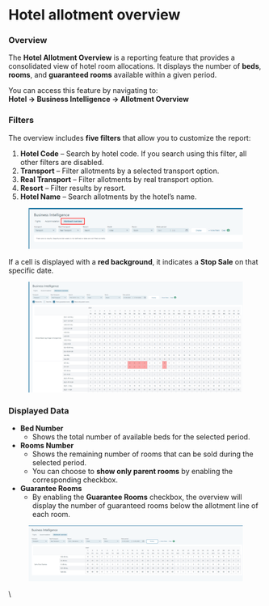 # Hotel allotment overview

### **Overview**

The **Hotel Allotment Overview** is a reporting feature that provides a consolidated view of hotel room allocations. It displays the number of **beds**, **rooms**, and **guaranteed rooms** available within a given period.

You can access this feature by navigating to:\
**Hotel → Business Intelligence → Allotment Overview**

### **Filters**

The overview includes **five filters** that allow you to customize the report:

1. **Hotel Code** – Search by hotel code. If you search using this filter, all other filters are disabled.
2. **Transport** – Filter allotments by a selected transport option.
3. **Real Transport** – Filter allotments by real transport option.
4. **Resort** – Filter results by resort.
5. **Hotel Name** – Search allotments by the hotel’s name.

<figure><img src="../../.gitbook/assets/image (14) (1) (1) (1) (1).png" alt=""><figcaption></figcaption></figure>

If a cell is displayed with a **red background**, it indicates a **Stop Sale** on that specific date.

<figure><img src="../../.gitbook/assets/image (16) (1) (1) (1) (1).png" alt=""><figcaption></figcaption></figure>

### **Displayed Data**

* **Bed Number**
  * Shows the total number of available beds for the selected period.
* **Rooms Number**
  * Shows the remaining number of rooms that can be sold during the selected period.
  * You can choose to **show only parent rooms** by enabling the corresponding checkbox.
* **Guarantee Rooms**
  * By enabling the **Guarantee Rooms** checkbox, the overview will display the number of guaranteed rooms below the allotment line of each room.

<figure><img src="../../.gitbook/assets/image (15) (1) (1) (1) (1).png" alt=""><figcaption></figcaption></figure>

\
